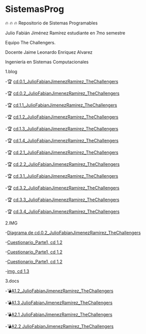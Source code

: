 # SistemasProg
:fire: :fire: :fire: Repositorio de Sistemas Programables

Julio Fabián Jiménez Ramírez estudiante en 7mo semestre

Equipo The Challengers.

Docente Jaime Leonardo Enriquez Alvarez

Ingeniería en Sistemas Computacionales

1.blog 

  -:trophy: [cd.0.1_JulioFabianJimenezRamirez_TheChallengers](https://github.com/JJimenez2117/SistemasProg/blob/master/C0.1.md)
  
  -:trophy: [cd.0.2_JulioFabianJimenezRamirez_TheChallengers](https://github.com/JJimenez2117/SistemasProg/blob/master/C0.2JulioFabianJimenezRamirez_Thechallengers.md)
  
  -:trophy: [cd.1.1_JulioFabianJimenezRamirez_TheChallengers](https://github.com/JJimenez2117/SistemasProg/blob/master/C1.1_JulioFabianJimenezRamirez_TheChallengers.md)
  
  -:trophy: [cd.1.2_JulioFabianJimenezRamirez_TheChallengers](https://github.com/JJimenez2117/SistemasProg/blob/master/C1.2_JulioJimenez_TheChallengers.md)
  
   -:trophy: [cd.1.3_JulioFabianJimenezRamirez_TheChallengers](https://github.com/JJimenez2117/SistemasProg/blob/master/C1.3_JulioJimenez_TheChallengers.md)
   
   -:trophy: [cd.1.4_JulioFabianJimenezRamirez_TheChallengers](https://github.com/JJimenez2117/SistemasProg/blob/master/C1.4_JulioJimenez_TheChallengers.md)
   
   -:trophy: [cd.2.1_JulioFabianJimenezRamirez_TheChallengers](https://github.com/JJimenez2117/SistemasProg/blob/master/C2.1_JulioJimenez_TheChallengers.md)
   
  -:trophy: [cd.2.2_JulioFabianJimenezRamirez_TheChallengers](https://github.com/JJimenez2117/SistemasProg/blob/master/C2.2_JulioJimenez_TheChallengers.md)
  
  -:trophy: [cd.3.1_JulioFabianJimenezRamirez_TheChallengers](https://github.com/JJimenez2117/SistemasProg/blob/master/C3.1_JulioJimenez_TheChallengers.md)
  
  -:trophy: [cd.3.2_JulioFabianJimenezRamirez_TheChallengers](https://github.com/JJimenez2117/SistemasProg/blob/master/C3.2_JulioJimenez_TheChallengers.md)
  
  -:trophy: [cd.3.3_JulioFabianJimenezRamirez_TheChallengers](https://github.com/JJimenez2117/SistemasProg/blob/master/C3.3_JulioJimenez_TheChallengers.md)
  
  -:trophy: [cd.3.4_JulioFabianJimenezRamirez_TheChallengers](https://github.com/JJimenez2117/SistemasProg/blob/master/C3.4_JulioJimenez_TheChallengers.md)

2.IMG

  -[Diagrama de cd.0.2_JulioFabianJimenezRamirez_TheChallengers](https://github.com/JJimenez2117/SistemasProg/blob/master/IMG/diagramaC0.2.drawio.png)
  
  -[Cuestionario_Parte1, cd 1.2](https://github.com/JJimenez2117/SistemasProg/blob/master/IMG/C1.x_CalculoCircuito-1.png)
  
  -[Cuestionario_Parte1, cd 1.2](https://github.com/JJimenez2117/SistemasProg/blob/master/IMG/C1.x_CalculoCircuito-2.png)
  
  -[Cuestionario_Parte1, cd 1.2](https://github.com/JJimenez2117/SistemasProg/blob/master/IMG/C1.x_CalculoCircuito-3.png)
  
  -[img, cd 1.3](https://github.com/JJimenez2117/SistemasProg/blob/master/IMG/C1.x_SensoresTransductoresCircuitoVout.png)

3.docs

  -:bomb:[A1.2_JulioFabianJimenezRamirez_TheChallengers](https://github.com/JJimenez2117/SistemasProg/blob/master/A1.2_JulioJimenez_TheChallengers.md)
  
  -:bomb:[A1.3 JulioFabianJimenezRamirez_TheChallengers](https://github.com/JJimenez2117/SistemasProg/blob/master/A1.3_JulioJimenez_TheChallengers.md)
  
   -:bomb:[A2.1 JulioFabianJimenezRamirez_TheChallengers](https://github.com/JJimenez2117/SistemasProg/blob/master/A2.1_JulioJimenez_TheChallengers.md)
   
   -:bomb:[A2.2 JulioFabianJimenezRamirez_TheChallengers](https://github.com/JJimenez2117/SistemasProg/blob/master/A2.2_JulioJimenez_TheChallengers.md)
  
